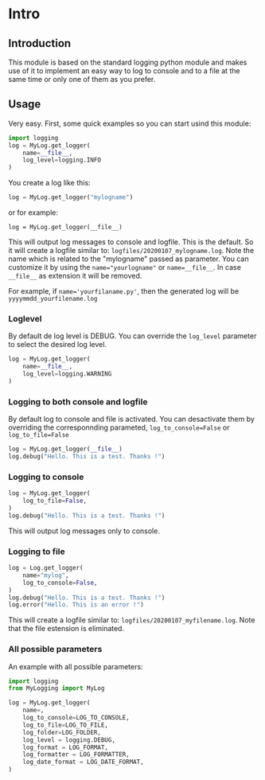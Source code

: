 # Intro

## Introduction
This module is based on the standard logging python module and makes use of it to implement an easy way to log to console and to a file at the same time or only one of them as you prefer.

## Usage
Very easy. First, some quick examples so you can start usind this module:

```python
import logging
log = MyLog.get_logger(
    name=__file__,
    log_level=logging.INFO
)
```

You create a log like this:
```python
log = MyLog.get_logger("mylogname")
``` 
or for example:
```
log = MyLog.get_logger(__file__)
```

This will output log messages to console and logfile. This is the default. So it will create a logfile similar to: ``` logfiles/20200107_mylogname.log ```. Note the name which is related to the "mylogname" passed as parameter. You can customize it by using the ```name="yourlogname"``` or ```name=__file__```. In case ```__file__``` as extension it will be removed.

For example, if ```name='yourfilaname.py'```, then the generated log will be ```yyyymmdd_yourfilename.log```

### Loglevel
By default de log level is DEBUG. You can override the ```log_level``` parameter to select the desired log level.

```python
log = MyLog.get_logger(
    name=__file__,
    log_level=logging.WARNING
)
```

### Logging to both console and logfile
By default log to console and file is activated. You can desactivate them by overriding the corresponnding parameted, ```log_to_console=False``` or ```log_to_file=False```
```python
log = MyLog.get_logger(__file__)
log.debug("Hello. This is a test. Thanks !")
```

### Logging to console
```python
log = MyLog.get_logger(
    log_to_file=False,
)
log.debug("Hello. This is a test. Thanks !")
```
This will output log messages only to console.

### Logging to file
```python
log = Log.get_logger(
    name="mylog",
    log_to_console=False,
)
log.debug("Hello. This is a test. Thanks !")
log.error("Hello. This is an error !")
```
This will create a logfile similar to: ``` logfiles/20200107_myfilename.log ```. Note that the file estension is eliminated.

### All possible parameters
An example with all possible parameters:
```python
import logging 
from MyLogging import MyLog

log = MyLog.get_logger(
    name=,
    log_to_console=LOG_TO_CONSOLE,
    log_to_file=LOG_TO_FILE,
    log_folder=LOG_FOLDER,
    log_level = logging.DEBUG,
    log_format = LOG_FORMAT,
    log_formatter = LOG_FORMATTER,
    log_date_format = LOG_DATE_FORMAT,
)
```

